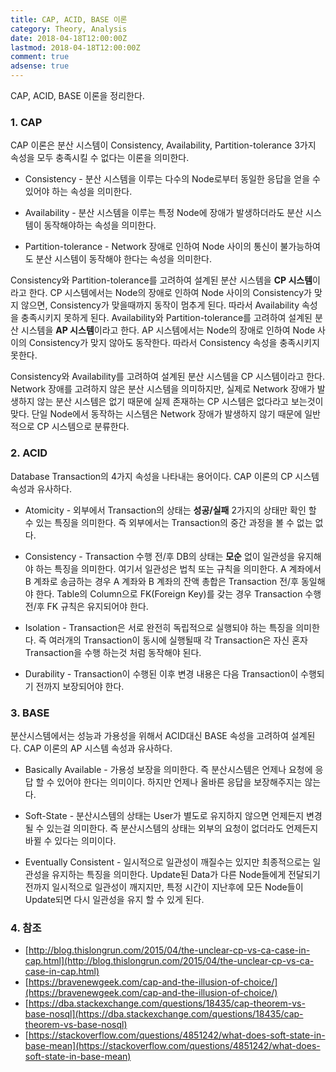 ```yaml
---
title: CAP, ACID, BASE 이론
category: Theory, Analysis
date: 2018-04-18T12:00:00Z
lastmod: 2018-04-18T12:00:00Z
comment: true
adsense: true
---
```


CAP, ACID, BASE 이론을 정리한다.

### 1. CAP

CAP 이론은 분산 시스템이 Consistency, Availability, Partition-tolerance 3가지 속성을 모두 충족시킬 수 없다는 이론을 의미한다.

* Consistency - 분산 시스템을 이루는 다수의 Node로부터 동일한 응답을 얻을 수 있어야 하는 속성을 의미한다.

* Availability - 분산 시스템을 이루는 특정 Node에 장애가 발생하더라도 분산 시스템이 동작해야하는 속성을 의미한다.

* Partition-tolerance - Network 장애로 인하여 Node 사이의 통신이 불가능하여도 분산 시스템이 동작해야 한다는 속성을 의미한다.

Consistency와 Partition-tolerance를 고려하여 설계된 분산 시스템을 **CP 시스템**이라고 한다. CP 시스템에서는 Node의 장애로 인하여 Node 사이의 Consistency가 맞지 않으면, Consistency가 맞을때까지 동작이 멈추게 된다. 따라서 Availability 속성을 충족시키지 못하게 된다. Availability와 Partition-tolerance를 고려하여 설계된 분산 시스템을 **AP 시스템**이라고 한다. AP 시스템에서는 Node의 장애로 인하여 Node 사이의 Consistency가 맞지 않아도 동작한다. 따라서 Consistency 속성을 충족시키지 못한다.

Consistency와 Availability를 고려하여 설계된 분산 시스템을 CP 시스템이라고 한다. Network 장애를 고려하지 않은 분산 시스템을 의미하지만, 실제로 Network 장애가 발생하지 않는 분산 시스템은 없기 때문에 실제 존재하는 CP 시스템은 없다라고 보는것이 맞다. 단일 Node에서 동작하는 시스템은 Network 장애가 발생하지 않기 때문에 일반적으로 CP 시스템으로 분류한다.

### 2. ACID

Database Transaction의 4가지 속성을 나타내는 용어이다. CAP 이론의 CP 시스템 속성과 유사하다.

* Atomicity - 외부에서 Transaction의 상태는 **성공/실패** 2가지의 상태만 확인 할 수 있는 특징을 의미한다. 즉 외부에서는 Transaction의 중간 과정을 볼 수 없는 없다.

* Consistency - Transaction 수행 전/후 DB의 상태는 **모순** 없이 일관성을 유지해야 하는 특징을 의미한다. 여기서 일관성은 법칙 또는 규칙을 의미한다. A 계좌에서 B 계좌로 송금하는 경우 A 계좌와 B 계좌의 잔액 총합은 Transaction 전/후 동일해야 한다. Table의 Column으로 FK(Foreign Key)를 갖는 경우 Transaction 수행 전/후 FK 규칙은 유지되어야 한다.

* Isolation - Transaction은 서로 완전히 독립적으로 실행되야 하는 특징을 의미한다. 즉 여러개의 Transaction이 동시에 실행될때 각 Transaction은 자신 혼자 Transaction을 수행 하는것 처럼 동작해야 된다.

* Durability - Transaction이 수행된 이후 변경 내용은 다음 Transaction이 수행되기 전까지 보장되어야 한다.

### 3. BASE

분산시스템에서는 성능과 가용성을 위해서 ACID대신 BASE 속성을 고려하여 설계된다. CAP 이론의 AP 시스템 속성과 유사하다.

* Basically Available - 가용성 보장을 의미한다. 즉 분산시스템은 언제나 요청에 응답 할 수 있어야 한다는 의미이다. 하지만 언제나 올바른 응답을 보장해주지는 않는다.

* Soft-State - 분산시스템의 상태는 User가 별도로 유지하지 않으면 언제든지 변경 될 수 있는걸 의미한다. 즉 분산시스템의 상태는 외부의 요청이 없더라도 언제든지 바뀔 수 있다는 의미이다.

* Eventually Consistent - 일시적으로 일관성이 깨질수는 있지만 최종적으로는 일관성을 유지하는 특징을 의미한다. Update된 Data가 다른 Node들에게 전달되기 전까지 일시적으로 일관성이 깨지지만, 특정 시간이 지난후에 모든 Node들이 Update되면 다시 일관성을 유지 할 수 있게 된다.

### 4. 참조

* [http://blog.thislongrun.com/2015/04/the-unclear-cp-vs-ca-case-in-cap.html](http://blog.thislongrun.com/2015/04/the-unclear-cp-vs-ca-case-in-cap.html)
* [https://bravenewgeek.com/cap-and-the-illusion-of-choice/](https://bravenewgeek.com/cap-and-the-illusion-of-choice/)
* [https://dba.stackexchange.com/questions/18435/cap-theorem-vs-base-nosql](https://dba.stackexchange.com/questions/18435/cap-theorem-vs-base-nosql)
* [https://stackoverflow.com/questions/4851242/what-does-soft-state-in-base-mean](https://stackoverflow.com/questions/4851242/what-does-soft-state-in-base-mean)
